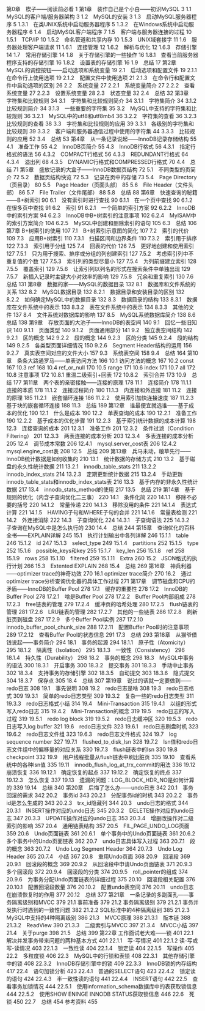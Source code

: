 第0章　楔子——阅读前必看 1
第1章　装作自己是个小白——初识MySQL 3
1.1　MySQL的客户端/服务器架构 3
1.2　MySQL的安装 3
1.3　启动MySQL服务器程序 5
1.3.1　在类UNIX系统中启动服务器程序 5
1.3.2　在Windows系统中启动服务器程序 6
1.4　启动MySQL客户端程序 7
1.5　客户端与服务器连接的过程 10
1.5.1　TCP/IP 10
1.5.2　命名管道和共享内存 10
1.5.3　UNIX域套接字 11
1.6　服务器处理客户端请求 11
1.6.1　连接管理 12
1.6.2　解析与优化 12
1.6.3　存储引擎 14
1.7　常用存储引擎 14
1.8　关于存储引擎的一些操作 16
1.8.1　查看当前服务器程序支持的存储引擎 16
1.8.2　设置表的存储引擎 16
1.9　总结 17
第2章　MySQL的调控按钮——启动选项和系统变量 19
2.1　启动选项和配置文件 19
2.1.1　在命令行上使用选项 19
2.1.2　配置文件中使用选项 21
2.1.3　在命令行和配置文件中启动选项的区别 26
2.2　系统变量 27
2.2.1　系统变量简介 27
2.2.2　查看系统变量 27
2.2.3　设置系统变量 28
2.3　状态变量 32
2.4　总结 32
第3章　字符集和比较规则 34
3.1　字符集和比较规则简介 34
3.1.1　字符集简介 34
3.1.2　比较规则简介 34
3.1.3　一些重要的字符集 35
3.2　MySQL中支持的字符集和比较规则 36
3.2.1　MySQL中的utf8和utf8mb4 36
3.2.2　字符集的查看 36
3.2.3　比较规则的查看 38
3.3　字符集和比较规则的应用 39
3.3.1　各级别的字符集和比较规则 39
3.3.2　客户端和服务器通信过程中使用的字符集 44
3.3.3　比较规则的应用 52
3.4　总结 53
第4章　从一条记录说起——InnoDB记录存储结构 55
4.1　准备工作 55
4.2　InnoDB页简介 55
4.3　InnoDB行格式 56
4.3.1　指定行格式的语法 56
4.3.2　COMPACT行格式 56
4.3.3　REDUNDANT行格式 64
4.3.4　溢出列 68
4.3.5　DYNAMIC行格式和COMPRESSED行格式 70
4.4　总结 71
第5章　盛放记录的大盒子——InnoDB数据页结构 72
5.1　不同类型的页简介 72
5.2　数据页结构快览 72
5.3　记录在页中的存储 73
5.4　Page Directory（页目录） 80
5.5　Page Header（页面头部） 85
5.6　File Header（文件头部） 86
5.7　File Trailer（文件尾部） 88
5.8　总结 88
第6章　快速查询的秘籍——B+树索引 90
6.1　没有索引时进行查找 90
6.1.1　在一个页中查找 90
6.1.2　在很多页中查找 91
6.2　索引 91
6.2.1　一个简单的索引方案 92
6.2.2　InnoDB中的索引方案 94
6.2.3　InnoDB中B+树索引的注意事项 102
6.2.4　MyISAM中的索引方案简介 104
6.2.5　MySQL中创建和删除索引的语句 105
6.3　总结 106
第7章 B+树索引的使用 107
7.1　B+树索引示意图的简化 107
7.2　索引的代价 109
7.3　应用B+树索引 110
7.3.1　扫描区间和边界条件 110
7.3.2　索引用于排序 122
7.3.3　索引用于分组 125
7.4　回表的代价 126
7.5　更好地创建和使用索引 127
7.5.1　只为用于搜索、排序或分组的列创建索引 127
7.5.2　考虑索引列中不重复值的个数 127
7.5.3　索引列的类型尽量小 127
7.5.4　为列前缀建立索引 128
7.5.5　覆盖索引 129
7.5.6　让索引列以列名的形式在搜索条件中单独出现 129
7.5.7　新插入记录时主键大小对效率的影响 129
7.5.8　冗余和重复索引 130
7.6　总结 131
第8章　数据的家——MySQL的数据目录 132
8.1　数据库和文件系统的关系 132
8.2　MySQL数据目录 132
8.2.1　数据目录和安装目录的区别 132
8.2.2　如何确定MySQL中的数据目录 132
8.3　数据目录的结构 133
8.3.1　数据库在文件系统中的表示 133
8.3.2　表在文件系统中的表示 134
8.3.3　其他的文件 137
8.4　文件系统对数据库的影响 137
8.5　MySQL系统数据库简介 138
8.6　总结 138
第9章　存放页面的大池子——InnoDB的表空间 140
9.1　回忆一些旧知识 140
9.1.1　页面类型 140
9.1.2　页面通用部分 141
9.2　独立表空间结构 142
9.2.1　区的概念 142
9.2.2　段的概念 144
9.2.3　区的分类 145
9.2.4　段的结构 149
9.2.5　各类型页面详细情况 150
9.2.6　Segment Header结构的运用 156
9.2.7　真实表空间对应的文件大小 157
9.3　系统表空间 158
9.4　总结 164
第10章　条条大路通罗马——单表访问方法 166
10.1 访问方法的概念 167
10.2 const 167
10.3 ref 168
10.4 ref_or_null 170
10.5 range 171
10.6 index 171
10.7 all 172
10.8 注意事项 172
10.8.1 重温二级索引+回表 172
10.8.2　索引合并 173
10.9　总结 177
第11章　两个表的亲密接触——连接的原理 178
11.1　连接简介 178
11.1.1　连接的本质 178
11.1.2　连接过程简介 180
11.1.3　内连接和外连接 181
11.2　连接的原理 185
11.2.1　嵌套循环连接 186
11.2.2　使用索引加快连接速度 187
11.2.3　基于块的嵌套循环连接 188
11.3　总结 189
第12章　谁最便宜就选谁——基于成本的优化 190
12.1　什么是成本 190
12.2　单表查询的成本 190
12.2.1　准备工作 190
12.2.2　基于成本的优化步骤 191
12.2.3　基于索引统计数据的成本计算 198
12.3　连接查询的成本 201
12.3.1　准备工作 201
12.3.2　条件过滤（Condition Filtering） 201
12.3.3　两表连接的成本分析 203
12.3.4　多表连接的成本分析 205
12.4　调节成本常数 206
12.4.1　mysql.server_cost表 206
12.4.2　mysql.engine_cost表 208
12.5　总结 209
第13章　兵马未动，粮草先行——InnoDB统计数据是如何收集的 210
13.1　统计数据的存储方式 210
13.2　基于磁盘的永久性统计数据 211
13.2.1　innodb_table_stats 211
13.2.2　innodb_index_stats 214
13.2.3　定期更新统计数据 215
13.2.4　手动更新innodb_table_stats和innodb_index_stats表 216
13.3　基于内存的非永久性统计数据 217
13.4　innodb_stats_method的使用 217
13.5　总结 219
第14章　基于规则的优化（内含子查询优化二三事） 220
14.1　条件化简 220
14.1.1　移除不必要的括号 220
14.1.2　常量传递 220
14.1.3　移除没用的条件 221
14.1.4　表达式计算 221
14.1.5　HAVING子句和WHERE子句的合并 221
14.1.6　常量表检测 221
14.2　外连接消除 222
14.3　子查询优化 224
14.3.1　子查询语法 225
14.3.2　子查询在MySQL中是怎么执行的 230
14.4　总结 244
第15章　查询优化的百科全书——EXPLAIN详解 245
15.1　执行计划输出中各列详解 246
15.1.1　table 246
15.1.2　id 247
15.1.3　select_type 249
15.1.4　partitions 252
15.1.5　type 252
15.1.6　possible_keys和key 255
15.1.7　key_len 256
15.1.8　ref 258
15.1.9　rows 258
15.1.10　filtered 259
15.1.11　Extra 260
15.2　JSON格式的执行计划 266
15.3　Extented EXPLAIN 268
15.4　总结 269
第16章　神兵利器——optimizer trace的神奇功效 270
16.1 optimizer trace简介 270
16.2　通过optimizer trace分析查询优化器的具体工作过程 271
第17章　调节磁盘和CPU的矛盾——InnoDB的Buffer Pool 278
17.1　缓存的重要性 278
17.2　InnoDB的Buffer Pool 278
17.2.1　啥是Buffer Pool 278
17.2.2　Buffer Pool内部组成 278
17.2.3　free链表的管理 279
17.2.4　缓冲页的哈希处理 280
17.2.5　flush链表的管理 281
17.2.6　LRU链表的管理 282
17.2.7　其他的一些链表 286
17.2.8　刷新脏页到磁盘 287
17.2.9　多个Buffer Pool实例 287
17.2.10　innodb_buffer_pool_chunk_size 288
17.2.11　配置Buffer Pool时的注意事项 289
17.2.12　查看Buffer Pool的状态信息 291
17.3　总结 293
第18章　从猫爷借钱说起——事务简介 294
18.1　事务的起源 294
18.1.1　原子性（Atomicity） 295
18.1.2　隔离性（Isolation） 295
18.1.3　一致性（Consistency） 296
18.1.4　持久性（Durability） 298
18.2　事务的概念 298
18.3　MySQL中事务的语法 300
18.3.1　开启事务 300
18.3.2　提交事务 301
18.3.3　手动中止事务 302
18.3.4　支持事务的存储引擎 302
18.3.5　自动提交 303
18.3.6　隐式提交 304
18.3.7　保存点 305
18.4　总结 307
第19章　说过的话就一定要做到——redo日志 308
19.1　事先说明 308
19.2　redo日志是啥 308
19.3　redo日志格式 309
19.3.1　简单的redo日志类型 309
19.3.2　复杂一些的redo日志类型 311
19.3.3　redo日志格式小结 314
19.4　Mini-Transaction 315
19.4.1　以组的形式写入redo日志 315
19.4.2　Mini-Transaction的概念 319
19.5　redo日志的写入过程 319
19.5.1　redo log block 319
19.5.2　redo日志缓冲区 320
19.5.3　redo日志写入log buffer 321
19.6　redo日志文件 323
19.6.1　redo日志刷盘时机 323
19.6.2　redo日志文件组 323
19.6.3　redo日志文件格式 324
19.7　log sequence number 327
19.7.1　flushed_to_disk_lsn 328
19.7.2　lsn值和redo日志文件组中的偏移量的对应关系 330
19.7.3　flush链表中的lsn 330
19.8　checkpoint 332
19.9　用户线程批量从flush链表中刷出脏页 335
19.10　查看系统中的各种lsn值 335
19.11　innodb_flush_log_at_trx_commit的用法 336
19.12　崩溃恢复 336
19.12.1　确定恢复的起点 337
19.12.2　确定恢复的终点 337
19.12.3　怎么恢复 337
19.13　遗漏的问题：LOG_BLOCK_HDR_NO是如何计算的 339
19.14　总结 340
第20章　后悔了怎么办——undo日志 342
20.1　事务回滚的需求 342
20.2　事务id 343
20.2.1　分配事务id的时机 343
20.2.2　事务id是怎么生成的 343
20.2.3　trx_id隐藏列 344
20.3　undo日志的格式 344
20.3.1　INSERT操作对应的undo日志 345
20.3.2　DELETE操作对应的undo日志 347
20.3.3　UPDATE操作对应的undo日志 353
20.3.4　增删改操作对二级索引的影响 357
20.4　通用链表结构 357
20.5　FIL_PAGE_UNDO_LOG页面 359
20.6　Undo页面链表 361
20.6.1　单个事务中的Undo页面链表 361
20.6.2　多个事务中的Undo页面链表 362
20.7　undo日志具体写入过程 363
20.7.1　段的概念 363
20.7.2　Undo Log Segment Header 364
20.7.3　Undo Log Header 365
20.7.4　小结 367
20.8　重用Undo页面 368
20.9　回滚段 369
20.9.1　回滚段的概念 369
20.9.2　从回滚段中申请Undo页面链表 371
20.9.3　多个回滚段 372
20.9.4　回滚段的分类 374
20.9.5　roll_pointer的组成 374
20.9.6　为事务分配Undo页面链表的详细过程 375
20.10　回滚段相关配置 376
20.10.1　配置回滚段数量 376
20.10.2　配置undo表空间 376
20.11　undo日志在崩溃恢复时的作用 377
20.12　总结 377
第21章　一条记录的多副面孔——事务隔离级别和MVCC 379
21.1 事前准备 379
21.2 事务隔离级别 379
21.2.1 事务并发执行时遇到的一致性问题 382
21.2.2 SQL标准中的4种隔离级别 385
21.2.3　MySQL中支持的4种隔离级别 386
21.3　MVCC原理 388
21.3.1　版本链 388
21.3.2　ReadView 390
21.3.3　二级索引与MVCC 397
21.3.4　MVCC小结 397
21.4　关于purge 398
21.5　总结 399
第22章 工作面试老大难——锁 401
22.1　解决并发事务带来问题的两种基本方式 401
22.1.1　写-写情况 401
22.1.2 读-写或写-读情况 403
22.1.3　一致性读 404
22.1.4　锁定读 404
22.1.5　写操作 405
22.2　多粒度锁 406
22.3　MySQL中的行锁和表锁 408
22.3.1　其他存储引擎中的锁 408
22.3.2　InnoDB存储引擎中的锁 409
22.3.3　InnoDB锁的内存结构 417
22.4　语句加锁分析 423
22.4.1　普通的SELECT语句 423
22.4.2　锁定读的语句 424
22.4.3　半一致性读的语句 441
22.4.4　INSERT语句 442
22.5　查看事务加锁情况 444
22.5.1　使用information_schema数据库中的表获取锁信息 444
22.5.2　使用SHOW ENINGE INNODB STATUS获取锁信息 446
22.6　死锁 450
22.7　总结 454
参考资料 455
